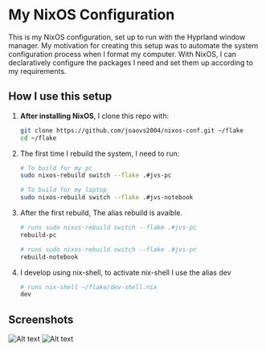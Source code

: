 # My NixOS Configuration

This is my NixOS configuration, set up to run with the Hyprland window manager. My motivation for creating this setup was to automate the system configuration process when I format my computer. With NixOS, I can declaratively configure the packages I need and set them up according to my requirements.


## How I use this setup

1. **After installing NixOS**, I clone this repo with:
   ```bash
   git clone https://github.com/joaovs2004/nixos-conf.git ~/flake
   cd ~/flake
   ```
2. The first time I rebuild the system, I need to run:
   ```bash
   # To build for my pc
   sudo nixos-rebuild switch --flake .#jvs-pc

   # To build for my laptop
   sudo nixos-rebuild switch --flake .#jvs-notebook
   ```
3. After the first rebuild, The alias rebuild is avaible.
    ```bash
    # runs sudo nixos-rebuild switch --flake .#jvs-pc
    rebuild-pc

    # runs sudo nixos-rebuild switch --flake .#jvs-pc
    rebuild-notebook
   ```
4. I develop using nix-shell, to activate nix-shell I use the alias dev
    ```bash
    # runs nix-shell ~/flake/dev-shell.nix
   dev
   ```
## Screenshots
![Alt text](https://i.imgur.com/sPHq1JJ.png "Screenshot 1")
![Alt text](https://i.imgur.com/QMlaSfo.png "Screenshot 2")
